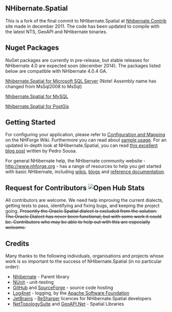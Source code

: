 ## NHibernate.Spatial

This is a fork of the final commit to NHibernate.Spatial at [Nhibernate Contrib][NHContrib] site made in december 2011. 
The code has been updated to compile with the latest NTS, GeoAPI and NHibernate binaries.

## Nuget Packages

NuGet packages are currently in pre-release, but stable releases for NHibernate 4.0 are expected soon (december 2014). The packages listed below are compatible with NHibernate 4.0.4 GA.

[Nhibernate.Spatial for Microsoft SQL Server](https://www.nuget.org/packages/NHibernate.Spatial.MsSql/) (Note! Assembly name has changed from MsSql2008 to MsSql)

[Nhibernate.Spatial for MySQL](https://www.nuget.org/packages/NHibernate.Spatial.MySQL/)

[Nhibernate.Spatial for PostGis](https://www.nuget.org/packages/NHibernate.Spatial.PostGis/)

## Getting Started
For configuring your application, please refer to [Configuration and Mapping](http://nhibernate.info/doc/spatial/configuration-and-mapping.html) on the NHForge Wiki. 
Furthermore you can read about [sample usage](http://nhibernate.info/doc/spatial/sample-usage.html). For an updated in-depth look at NHibernate.Spatial, you can 
read [this excellent blog post](http://build-failed.blogspot.no/2012/02/nhibernate-spatial-part-1.html) written by Pedro Sousa.

For general NHibernate help, the NHibernate community website - <http://www.nhforge.org> - has a range of resources to help you get started with basic NHibernate,
including [wikis][NHWiki], [blogs][NHWiki] and [reference documentation][NH]. 

## Request for Contributors ![Open Hub Stats](https://www.openhub.net/p/5599/widgets/project_partner_badge.gif)
All contributors are welcome. We need help improving the current dialects, getting tests to pass, identifying and fixing bugs, and keeping the project going.
~~Presently the Oracle Spatial dialect is excluded from the solution. The Oracle Dialect has never been functional, but with some work it could be. Contributors who may be able to help out with this are especially welcome.~~

Credits
-------

Many thanks to the following individuals, organisations and projects whose work is so important to the success
of NHibernate.Spatial (in no particular order):
* [Nhibernate][] - Parent library
* [NUnit][] - unit-testing
* [GitHub][] and [SourceForge][] - source code hosting
* [Log4net][] - logging, by the [Apache Software Foundation][]
* [JetBrains][] - [ReSharper][] licences for NHibernate.Spatial developers
* [NetTopologySuite][] and [GeoAPI.Net][] - Spatial Libraries

[NUnit]: http://www.nunit.org
[GitHub]: http://www.github.com
[SourceForge]: http://www.sourceforge.net
[Log4net]: http://logging.apache.org/log4net
[Apache Software Foundation]: http://www.apache.org
[JetBrains]: http://www.jetbrains.com
[ReSharper]: http://www.jetbrains.com/resharper
[GeoAPI.Net]: https://github.com/NetTopologySuite/GeoAPI
[NetTopologySuite]: https://github.com/NetTopologySuite/NetTopologySuite
[Nhibernate]: https://github.com/nhibernate/nhibernate-core
[NHWiki]: http://nhforge.org/wikis
[NHBlog]: http://nhforge.org/blogs/nhibernate
[NH]: http://nhforge.org/doc/nh/en/index.html
[NHContrib]: http://sourceforge.net/projects/nhcontrib/
